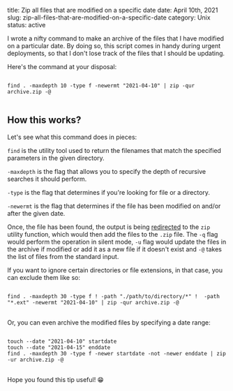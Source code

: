 title: Zip all files that are modified on a specific date
date: April 10th, 2021
slug: zip-all-files-that-are-modified-on-a-specific-date
category: Unix
status: active

I wrote a nifty command to make an archive of the files that I have modified on a particular date. By doing so, this script comes in handy during urgent deployments, so that I don't lose track of the files that I should be updating.

Here's the command at your disposal:

<pre>
<code class="bash">
find . -maxdepth 10 -type f -newermt "2021-04-10" | zip -qur archive.zip -@
</code>
</pre>

## How this works?
Let's see what this command does in pieces:

`find` is the utility tool used to return the filenames that match the specified parameters in the given directory.

`-maxdepth` is the flag that allows you to specify the depth of recursive searches it should perform.

`-type` is the flag that determines if you're looking for file or a directory.

`-newermt` is the flag that determines if the file has been modified on and/or after the given date.

Once, the file has been found, the output is being [redirected](https://www.geeksforgeeks.org/piping-in-unix-or-linux/) to the `zip` utility function, which would then add the files to the `.zip` file.
The `-q` flag would perform the operation in silent mode, `-u` flag would update the files in the archive if modified or add it as a new file if it doesn't exist and `-@` takes the list of files from the standard input.

If you want to ignore certain directories or file extensions, in that case, you can exclude them like so:

<pre>
<code class="bash">
find . -maxdepth 30 -type f ! -path "./path/to/directory/*" !  -path "*.ext" -newermt "2021-04-10" | zip -qur archive.zip -@
</code>
</pre>

Or, you can even archive the modified files by specifying a date range:

<pre>
<code class="bash">
touch --date "2021-04-10" startdate
touch --date "2021-04-15" enddate
find . -maxdepth 30 -type f -newer startdate -not -newer enddate | zip -ur archive.zip -@
</code>
</pre>

Hope you found this tip useful! &#x1F601;